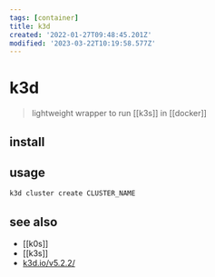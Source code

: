 ```yaml
---
tags: [container]
title: k3d
created: '2022-01-27T09:48:45.201Z'
modified: '2023-03-22T10:19:58.577Z'
---
```


# k3d

> lightweight wrapper to run [[k3s]] in [[docker]]

## install

## usage

```sh
k3d cluster create CLUSTER_NAME
```

## see also

- [[k0s]]
- [[k3s]]
- [k3d.io/v5.2.2/](https://k3d.io/v5.2.2/)
